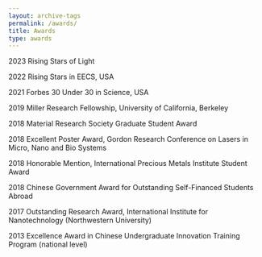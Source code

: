 ```yaml
---
layout: archive-tags
permalink: /awards/
title: Awards
type: awards
---
```


2023    Rising Stars of Light

2022    Rising Stars in EECS, USA

2021    Forbes 30 Under 30 in Science, USA

2019    Miller Research Fellowship, University of California, Berkeley   

2018    Material Research Society Graduate Student Award

2018    Excellent Poster Award, Gordon Research Conference on Lasers in Micro, Nano and Bio Systems

2018    Honorable Mention, International Precious Metals Institute Student Award 

2018    Chinese Government Award for Outstanding Self-Financed Students Abroad 

2017    Outstanding Research Award, International Institute for Nanotechnology (Northwestern University)

2013    Excellence Award in Chinese Undergraduate Innovation Training Program (national level)


